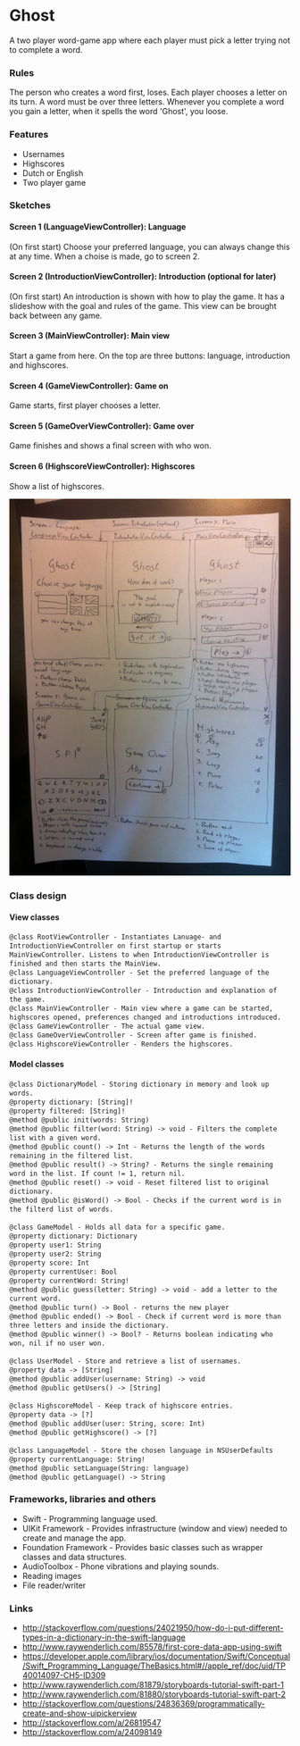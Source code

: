 # Ghost
A two player word-game app where each player must pick a letter trying not to complete a word.

### Rules
The person who creates a word first, loses. Each player chooses a letter on its turn. A word must be over three letters. Whenever you complete a word you gain a letter, when it spells the word 'Ghost', you loose.

### Features
- Usernames
- Highscores
- Dutch or English
- Two player game

### Sketches
#### Screen 1 (LanguageViewController): Language
(On first start) Choose your preferred language, you can always change this at any time. When a choise is made, go to screen 2.

#### Screen 2 (IntroductionViewController): Introduction (optional for later)
(On first start) An introduction is shown with how to play the game. It has a slideshow with the goal and rules of the game. This view can be brought back between any game.

#### Screen 3 (MainViewController): Main view
Start a game from here. On the top are three buttons: language, introduction and highscores.

#### Screen 4 (GameViewController): Game on
Game starts, first player chooses a letter.

#### Screen 5 (GameOverViewController): Game over
Game finishes and shows a final screen with who won.

#### Screen 6 (HighscoreViewController): Highscores
Show a list of highscores.

![Sketches](/doc/screens.jpg)

### Class design
#### View classes
```
@class RootViewController - Instantiates Lanuage- and IntroductionViewController on first startup or starts MainViewController. Listens to when IntroductionViewController is finished and then starts the MainView.
@class LanguageViewController - Set the preferred language of the dictionary.
@class IntroductionViewController - Introduction and explanation of the game.
@class MainViewController - Main view where a game can be started, highscores opened, preferences changed and introductions introduced.
@class GameViewController - The actual game view.
@class GameOverViewController - Screen after game is finished.
@class HighscoreViewController - Renders the highscores.
```

#### Model classes
```
@class DictionaryModel - Storing dictionary in memory and look up words.
@property dictionary: [String]!
@property filtered: [String]!
@method @public init(words: String)
@method @public filter(word: String) -> void - Filters the complete list with a given word.
@method @public count() -> Int - Returns the length of the words remaining in the filtered list.
@method @public result() -> String? - Returns the single remaining word in the list. If count != 1, return nil.
@method @public reset() -> void - Reset filtered list to original dictionary.
@method @public @isWord() -> Bool - Checks if the current word is in the filterd list of words.

@class GameModel - Holds all data for a specific game.
@property dictionary: Dictionary
@property user1: String
@property user2: String
@property score: Int
@property currentUser: Bool
@property currentWord: String!
@method @public guess(letter: String) -> void - add a letter to the current word.
@method @public turn() -> Bool - returns the new player
@method @public ended() -> Bool - Check if current word is more than three letters and inside the dictionary.
@method @public winner() -> Bool? - Returns boolean indicating who won, nil if no user won.

@class UserModel - Store and retrieve a list of usernames.
@property data -> [String]
@method @public addUser(username: String) -> void
@method @public getUsers() -> [String]

@class HighscoreModel - Keep track of highscore entries.
@property data -> [?]
@method @public addUser(user: String, score: Int)
@method @public getHighscore() -> [?]

@class LanguageModel - Store the chosen language in NSUserDefaults
@property currentLanguage: String!
@method @public setLanguage(String: language)
@method @public getLanguage() -> String
```

### Frameworks, libraries and others
- Swift - Programming language used.
- UIKit Framework - Provides infrastructure (window and view) needed to create and manage the app.
- Foundation Framework - Provides basic classes such as wrapper classes and data structures.
- AudioToolbox - Phone vibrations and playing sounds.
- Reading images
- File reader/writer

### Links
- http://stackoverflow.com/questions/24021950/how-do-i-put-different-types-in-a-dictionary-in-the-swift-language
- http://www.raywenderlich.com/85578/first-core-data-app-using-swift
- https://developer.apple.com/library/ios/documentation/Swift/Conceptual/Swift_Programming_Language/TheBasics.html#//apple_ref/doc/uid/TP40014097-CH5-ID309
- http://www.raywenderlich.com/81879/storyboards-tutorial-swift-part-1
- http://www.raywenderlich.com/81880/storyboards-tutorial-swift-part-2
- http://stackoverflow.com/questions/24836369/programmatically-create-and-show-uipickerview
- http://stackoverflow.com/a/26819547
- http://stackoverflow.com/a/24098149